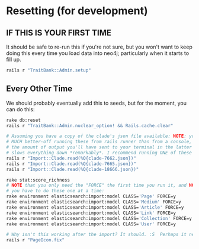 # Resetting (for development)

## IF THIS IS YOUR FIRST TIME

It should be safe to re-run this if you're not sure, but you won't want to keep
doing this every time you load data into neo4j; particularly when it starts to
fill up.

```bash
rails r "TraitBank::Admin.setup"
```

## Every Other Time

We should probably eventually add this to seeds, but for the moment, you can do
this:

```bash
rake db:reset
rails r "TraitBank::Admin.nuclear_option! && Rails.cache.clear"

# Assuming you have a copy of the clade's json file available: NOTE: you are
# MUCH better-off running these from rails runner than from a console, because
# the amount of output you'll have sent to your terminal in the latter case. It
# slows everything down *remarkably*. I recommend running ONE of these commands:
rails r "Import::Clade.read(%Q{clade-7662.json})"
rails r "Import::Clade.read(%Q{clade-7665.json})"
rails r "Import::Clade.read(%Q{clade-18666.json})"

rake stat:score_richness
# NOTE that you only need the "FORCE" the first time you run it, and NOTE, yes,
# you have to do these one at a time:
rake environment elasticsearch:import:model CLASS='Page' FORCE=y
rake environment elasticsearch:import:model CLASS='Medium' FORCE=y
rake environment elasticsearch:import:model CLASS='Article' FORCE=y
rake environment elasticsearch:import:model CLASS='Link' FORCE=y
rake environment elasticsearch:import:model CLASS='Collection' FORCE=y
rake environment elasticsearch:import:model CLASS='User' FORCE=y

# Why isn't this working after the import? It should. :S  Perhaps it needs to reindex first?
rails r "PageIcon.fix"
```
